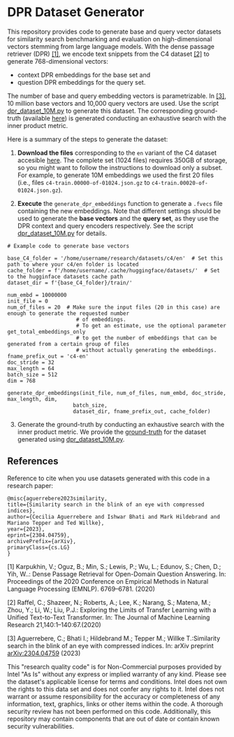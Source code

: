 # DPR Dataset Generator

This repository provides code to generate base and query vector datasets for similarity search benchmarking and evaluation on high-dimensional vectors stemming from large language models.
With the dense passage retriever (DPR) [[1]](#1), we encode text snippets from the C4 dataset [[2]](#2) to generate 768-dimensional vectors:
- context DPR embeddings for the base set and
- question DPR embeddings for the query set. 

The number of base and query embedding vectors is parametrizable. In [[3]](#3), 10 million base vectors and 10,000 query 
vectors are used. Use the script [dpr_dataset_10M.py](dpr_dataset_10M.py) to generate this dataset. The corresponding ground-truth 
(available [here](gtruth_dpr10M_innerProduct.ivecs)) is generated conducting an exhaustive search with the inner product 
metric.

Here is a summary of the steps to generate the dataset:

1. **Download the files** corresponding to the `en` variant of the C4 dataset accesible [here](https://huggingface.co/datasets/allenai/c4). 
The complete set (1024 files) requires 350GB of storage, so you might want to follow the instructions to download only a subset. For example, to generate 10M embeddings
we used the first 20 files (i.e., files `c4-train.00000-of-01024.json.gz` to `c4-train.00020-of-01024.json.gz`).
   
2. **Execute** the `generate_dpr_embeddings` function to generate a `.fvecs` file containing the new embeddings. 
   Note that different settings should be used to generate the **base vectors** and the **query set**, as they use the 
   DPR context and query encoders respectively. 
   See the script [dpr_dataset_10M.py](dpr_dataset_10M.py) for details.

```
# Example code to generate base vectors

base_C4_folder = '/home/username/research/datasets/c4/en'  # Set this path to where your c4/en folder is located
cache_folder = f'/home/username/.cache/huggingface/datasets/'  # Set to the hugginface datasets cache path
dataset_dir = f'{base_C4_folder}/train/'

num_embd = 10000000
init_file = 0
num_of_files = 20  # Make sure the input files (20 in this case) are enough to generate the requested number 
                      # of embeddings. 
                      # To get an estimate, use the optional parameter get_total_embeddings_only 
                      # to get the number of embeddings that can be generated from a certain group of files 
                      # without actually generating the embeddings.
fname_prefix_out = 'c4-en'
doc_stride = 32
max_length = 64
batch_size = 512
dim = 768

generate_dpr_embeddings(init_file, num_of_files, num_embd, doc_stride, max_length, dim,
                     batch_size,
                     dataset_dir, fname_prefix_out, cache_folder)
```
3. Generate the ground-truth by conducting an exhaustive search with the inner product metric. 
   We provide the [ground-truth](gtruth_dpr10M_innerProduct.ivecs) for the dataset generated using 
   [dpr_dataset_10M.py](dpr_dataset_10M.py).
   


## References
Reference to cite when you use datasets generated with this code in a research paper:

```
@misc{aguerrebere2023similarity,
title={Similarity search in the blink of an eye with compressed indices},
author={Cecilia Aguerrebere and Ishwar Bhati and Mark Hildebrand and Mariano Tepper and Ted Willke},
year={2023},
eprint={2304.04759},
archivePrefix={arXiv},
primaryClass={cs.LG}
}
```

<a id="1">[1]</a> 
Karpukhin, V.; Oguz, B.; Min, S.; Lewis, P.; Wu, L.; Edunov, S.; Chen, D.; Yih, W..: Dense Passage 
Retrieval for Open-Domain Question Answering. In: Proceedings of the 2020 Conference on Empirical 
Methods in Natural Language Processing (EMNLP). 6769–6781. (2020)

<a id="2">[2]</a> 
Raffel, C.; Shazeer, N.; Roberts, A.; Lee, K.; Narang, S.; Matena, M.; Zhou, Y.; Li, W.; Liu, 
P.J.: Exploring the Limits of Transfer Learning with a Unified Text-to-Text Transformer. 
In: The Journal of Machine Learning Research 21,140:1–140:67.(2020)

<a id="3">[3]</a>
Aguerrebere, C.; Bhati I.; Hildebrand M.; Tepper M.; Willke T.:Similarity search in the blink of an eye with compressed
indices. In: arXiv preprint [arXiv:2304.04759](https://arxiv.org/abs/2304.04759) (2023)


This "research quality code"  is for Non-Commercial purposes provided by Intel "As Is" without any express or implied 
warranty of any kind. Please see the dataset's applicable license for terms and conditions. Intel does not own the 
rights to this data set and does not confer any rights to it. Intel does not warrant or assume responsibility for the accuracy or completeness of any information, text, graphics, links or other items within the code. A thorough security review has not been performed on this code. Additionally, this repository may contain components that are out of date or contain known security vulnerabilities.